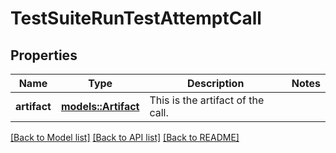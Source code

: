 # TestSuiteRunTestAttemptCall

## Properties

Name | Type | Description | Notes
------------ | ------------- | ------------- | -------------
**artifact** | [**models::Artifact**](Artifact.md) | This is the artifact of the call. | 

[[Back to Model list]](../README.md#documentation-for-models) [[Back to API list]](../README.md#documentation-for-api-endpoints) [[Back to README]](../README.md)


